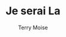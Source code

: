 ---
layout: post
title: Je serai La
author: Terry Moise
language: "Français"
image:
  artist: terry-moise.png
---